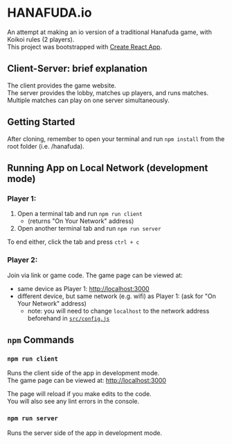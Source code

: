 # HANAFUDA.io
An attempt at making an io version of a traditional Hanafuda game, with Koikoi rules (2 players).<br />
This project was bootstrapped with [Create React App](https://github.com/facebook/create-react-app).

## Client-Server: brief explanation

The client provides the game website.<br />
The server provides the lobby, matches up players, and runs matches.<br />
Multiple matches can play on one server simultaneously.

## Getting Started

After cloning, remember to open your terminal and run `npm install` from the root folder (i.e. /hanafuda).

## Running App on Local Network (development mode)

### Player 1:<br />
1. Open a terminal tab and run `npm run client` 
    - (returns "On Your Network" address)
1. Open another terminal tab and run `npm run server`

To end either, click the tab and press `ctrl + c`

### Player 2:<br />
Join via link or game code.
The game page can be viewed at:
- same device as Player 1: [http://localhost:3000](http://localhost:3000)<br />
- different device, but same network (e.g. wifi) as Player 1: (ask for "On Your Network" address)<br />
  - note: you will need to change `localhost` to the network address beforehand in [`src/config.js`](src/config.js) 

## `npm` Commands

### `npm run client`

Runs the client side of the app in development mode.<br />
The game page can be viewed at: [http://localhost:3000](http://localhost:3000)<br />

The page will reload if you make edits to the code.<br />
You will also see any lint errors in the console.

### `npm run server`

Runs the server side of the app in development mode.<br />
